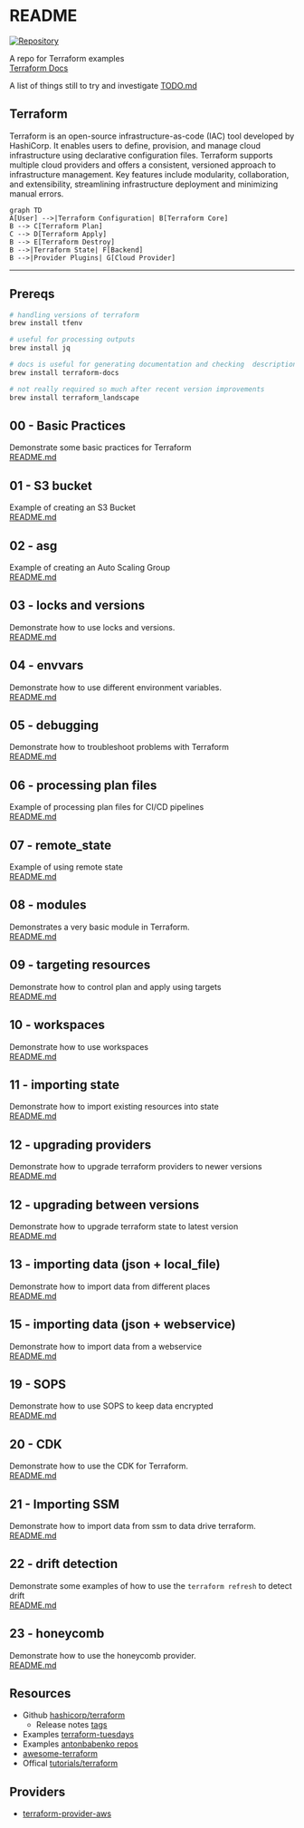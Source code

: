 # README

[![Repository](https://skillicons.dev/icons?i=aws,docker)](https://skillicons.dev)

A repo for Terraform examples  
[Terraform Docs](https://www.terraform.io/)  

A list of things still to try and investigate [TODO.md](./TODO.md)  

## Terraform

Terraform is an open-source infrastructure-as-code (IAC) tool developed by HashiCorp. It enables users to define, provision, and manage cloud infrastructure using declarative configuration files. Terraform supports multiple cloud providers and offers a consistent, versioned approach to infrastructure management. Key features include modularity, collaboration, and extensibility, streamlining infrastructure deployment and minimizing manual errors.  

```mermaid
graph TD
A[User] -->|Terraform Configuration| B[Terraform Core]
B --> C[Terraform Plan]
C --> D[Terraform Apply]
B --> E[Terraform Destroy]
B -->|Terraform State| F[Backend]
B -->|Provider Plugins| G[Cloud Provider]
```

---

## Prereqs

```sh
# handling versions of terraform
brew install tfenv

# useful for processing outputs
brew install jq

# docs is useful for generating documentation and checking  descriptions have been added
brew install terraform-docs

# not really required so much after recent version improvements  
brew install terraform_landscape 
```


## 00 - Basic Practices

Demonstrate some basic practices for Terraform  
[README.md](00_basic_practices/README.md)  

## 01 - S3 bucket

Example of creating an S3 Bucket  
[README.md](01_s3_bucket/README.md)  

## 02 - asg

Example of creating an Auto Scaling Group  
[README.md](02_asg/README.md)  

## 03 - locks and versions

Demonstrate how to use locks and versions.  
[README.md](03_locks_versions/README.md)  

## 04 - envvars

Demonstrate how to use different environment variables.  
[README.md](04_envvars/README.md)  

## 05 - debugging

Demonstrate how to troubleshoot problems with Terraform  
[README.md](05_debugging/README.md)  

## 06 - processing plan files

Example of processing plan files for CI/CD pipelines  
[README.md](06_processing_plan_files/README.md)  

## 07 - remote_state

Example of using remote state  
[README.md](07_remote_state/README.md)  

## 08 - modules

Demonstrates a very basic module in Terraform.  
[README.md](08_module/README.md)  

## 09 - targeting resources  

Demonstrate how to control plan and apply using targets  
[README.md](09_targeting_resources/README.md)  

## 10 - workspaces

Demonstrate how to use workspaces  
[README.md](10_workspaces/README.md)  

## 11 - importing state

Demonstrate how to import existing resources into state  
[README.md](11_importing_state/README.md)  

## 12 - upgrading providers

Demonstrate how to upgrade terraform providers to newer versions  
[README.md](12_upgrading_providers/README.md)  

## 12 - upgrading between versions

Demonstrate how to upgrade terraform state to latest version  
[README.md](12_upgrading_terraform/README.md)  

## 13 - importing data (json + local_file)

Demonstrate how to import data from different places  
[README.md](13_importing_data/README.md)  

## 15 - importing data (json + webservice)

Demonstrate how to import data from a webservice  
[README.md](15_importing_webservice/README.md)  

## 19 - SOPS

Demonstrate how to use SOPS to keep data encrypted  
[README.md](19_sops/README.md)  

## 20 - CDK

Demonstrate how to use the CDK for Terraform.  
[README.md](20_cdk/README.md)  

## 21 - Importing SSM

Demonstrate how to import data from ssm to data drive terraform.  
[README.md](21_importing_ssm/README.md)  

## 22 - drift detection

Demonstrate some examples of how to use the `terraform refresh` to detect drift  
[README.md](22_drift_detection/README.md)  

## 23 - honeycomb

Demonstrate how to use the honeycomb provider.  
[README.md](23_honeycomb/README.md)  

## Resources

* Github [hashicorp/terraform](https://github.com/hashicorp/terraform)  
  * Release notes [tags](https://github.com/hashicorp/terraform/tags)  
* Examples [terraform-tuesdays](https://github.com/ned1313/terraform-tuesdays)  
* Examples [antonbabenko repos](https://github.com/antonbabenko?tab=repositories)  
* [awesome-terraform](https://github.com/antonbabenko/awesome-terraform)  
* Offical [tutorials/terraform](https://learn.hashicorp.com/tutorials/terraform)  

## Providers

* [terraform-provider-aws](https://github.com/hashicorp/terraform-provider-aws)  
